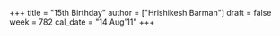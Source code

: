 +++
title = "15th Birthday"
author = ["Hrishikesh Barman"]
draft = false
week = 782
cal_date = "14 Aug'11"
+++
